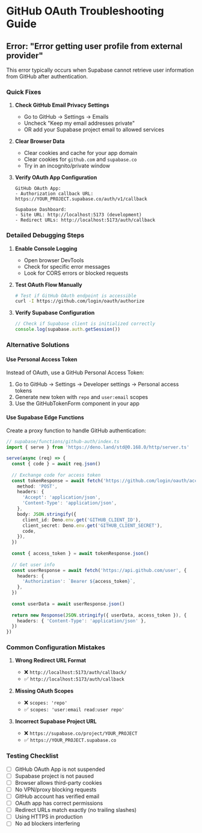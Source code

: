 # GitHub OAuth Troubleshooting Guide

## Error: "Error getting user profile from external provider"

This error typically occurs when Supabase cannot retrieve user information from GitHub after authentication.

### Quick Fixes

1. **Check GitHub Email Privacy Settings**
   - Go to GitHub → Settings → Emails
   - Uncheck "Keep my email addresses private"
   - OR add your Supabase project email to allowed services

2. **Clear Browser Data**
   - Clear cookies and cache for your app domain
   - Clear cookies for `github.com` and `supabase.co`
   - Try in an incognito/private window

3. **Verify OAuth App Configuration**
   ```
   GitHub OAuth App:
   - Authorization callback URL: https://YOUR_PROJECT.supabase.co/auth/v1/callback
   
   Supabase Dashboard:
   - Site URL: http://localhost:5173 (development)
   - Redirect URLs: http://localhost:5173/auth/callback
   ```

### Detailed Debugging Steps

1. **Enable Console Logging**
   - Open browser DevTools
   - Check for specific error messages
   - Look for CORS errors or blocked requests

2. **Test OAuth Flow Manually**
   ```bash
   # Test if GitHub OAuth endpoint is accessible
   curl -I https://github.com/login/oauth/authorize
   ```

3. **Verify Supabase Configuration**
   ```javascript
   // Check if Supabase client is initialized correctly
   console.log(supabase.auth.getSession())
   ```

### Alternative Solutions

#### Use Personal Access Token
Instead of OAuth, use a GitHub Personal Access Token:

1. Go to GitHub → Settings → Developer settings → Personal access tokens
2. Generate new token with `repo` and `user:email` scopes
3. Use the GitHubTokenForm component in your app

#### Use Supabase Edge Functions
Create a proxy function to handle GitHub authentication:

```typescript
// supabase/functions/github-auth/index.ts
import { serve } from 'https://deno.land/std@0.168.0/http/server.ts'

serve(async (req) => {
  const { code } = await req.json()
  
  // Exchange code for access token
  const tokenResponse = await fetch('https://github.com/login/oauth/access_token', {
    method: 'POST',
    headers: {
      'Accept': 'application/json',
      'Content-Type': 'application/json',
    },
    body: JSON.stringify({
      client_id: Deno.env.get('GITHUB_CLIENT_ID'),
      client_secret: Deno.env.get('GITHUB_CLIENT_SECRET'),
      code,
    }),
  })
  
  const { access_token } = await tokenResponse.json()
  
  // Get user info
  const userResponse = await fetch('https://api.github.com/user', {
    headers: {
      'Authorization': `Bearer ${access_token}`,
    },
  })
  
  const userData = await userResponse.json()
  
  return new Response(JSON.stringify({ userData, access_token }), {
    headers: { 'Content-Type': 'application/json' },
  })
})
```

### Common Configuration Mistakes

1. **Wrong Redirect URL Format**
   - ❌ `http://localhost:5173/auth/callback/`
   - ✅ `http://localhost:5173/auth/callback`

2. **Missing OAuth Scopes**
   - ❌ `scopes: 'repo'`
   - ✅ `scopes: 'user:email read:user repo'`

3. **Incorrect Supabase Project URL**
   - ❌ `https://supabase.co/project/YOUR_PROJECT`
   - ✅ `https://YOUR_PROJECT.supabase.co`

### Testing Checklist

- [ ] GitHub OAuth App is not suspended
- [ ] Supabase project is not paused
- [ ] Browser allows third-party cookies
- [ ] No VPN/proxy blocking requests
- [ ] GitHub account has verified email
- [ ] OAuth app has correct permissions
- [ ] Redirect URLs match exactly (no trailing slashes)
- [ ] Using HTTPS in production
- [ ] No ad blockers interfering